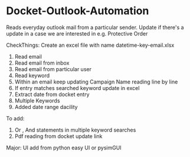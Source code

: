 # Docket-Outlook-Automation
Reads everyday outlook mail from a particular sender. Update if there's a update in a case we are interested in e.g. Protective Order

 CheckThings:
 Create an excel file with name datetime-key-email.xlsx
1. Read email
2. Read email from inbox
3. Read email from particular user
4. Read keyword
5. Within an email keep updating Campaign Name reading line by line
6. If entry matches searched keyword update in excel
7. Extract date from docket entry
8. Multiple Keywords
9. Added date range dacility


To add:
1. Or , And statements in multiple keyword searches
2. Pdf reading from docket update link

Major:
UI add from python easy UI or pysimGUI
